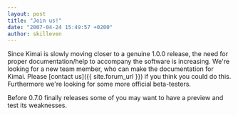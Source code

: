 ```yaml
---
layout: post
title: "Join us!"
date: "2007-04-24 15:49:57 +0200"
author: skilleven
---
```


Since Kimai is slowly moving closer to a genuine 1.0.0 release, the need for proper documentation/help to accompany the software is increasing.
We're looking for a new team member, who can make the documentation for Kimai.
Please [contact us]({{ site.forum_url }}) if you think you could do this.
Furthermore we're looking for some more official beta-testers.

Before 0.7.0 finally releases some of you may want to have a preview and test its weaknesses.
